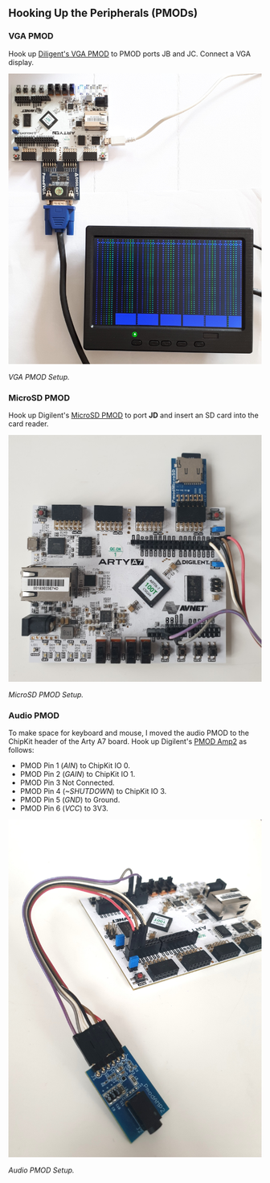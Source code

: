 ## Hooking Up the Peripherals (PMODs)

### VGA PMOD

Hook up [Diligent's VGA PMOD](https://digilent.com/reference/pmod/pmodvga/start) to PMOD ports JB and JC. Connect a VGA display.

![VGA PMOD Setup.](assets/vera_fpga_test_setup.jpg)

*VGA PMOD Setup.*

### MicroSD PMOD

Hook up Digilent's [MicroSD PMOD](https://digilent.com/shop/pmod-microsd-microsd-card-slot/) to port **JD** and insert an SD card into the card reader. 

![MicroSD PMOD Setup.](assets/microsd_pmod.jpg)

*MicroSD PMOD Setup.*

### Audio PMOD

To make space for keyboard and mouse, I moved the audio PMOD to the ChipKit header of the Arty A7 board. Hook up Digilent's [PMOD Amp2](https://digilent.com/shop/pmod-amp2-audio-amplifier/) as follows:

- PMOD Pin 1 (*AIN*) to ChipKit IO 0.
- PMOD Pin 2 (*GAIN*) to ChipKit IO 1.
- PMOD Pin 3 Not Connected.
- PMOD Pin 4 (*~SHUTDOWN*) to ChipKit IO 3.
- PMOD Pin 5 (*GND*) to Ground.
- PMOD Pin 6 (*VCC*) to 3V3.

![Audio PMOD Setup.](assets/audio_pmod.jpg)

*Audio PMOD Setup.*
